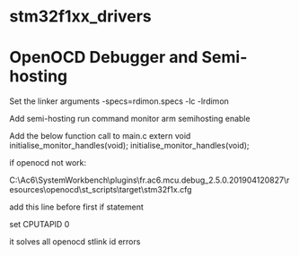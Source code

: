 # stm32f1xx_drivers

OpenOCD Debugger and Semi-hosting
======================================
Set the linker arguments 
-specs=rdimon.specs -lc -lrdimon

Add semi-hosting run command
monitor arm semihosting enable 

Add the below function call to main.c 
extern void initialise_monitor_handles(void);
initialise_monitor_handles(void);


if openocd not work:

C:\Ac6\SystemWorkbench\plugins\fr.ac6.mcu.debug_2.5.0.201904120827\resources\openocd\st_scripts\target\stm32f1x.cfg

add this line before first if statement

set CPUTAPID 0

it solves all openocd stlink id errors
